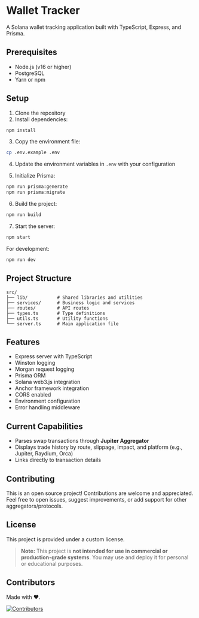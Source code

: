 # Wallet Tracker

A Solana wallet tracking application built with TypeScript, Express, and Prisma.

## Prerequisites

- Node.js (v16 or higher)
- PostgreSQL
- Yarn or npm

## Setup

1. Clone the repository
2. Install dependencies:

```bash
npm install
```

3. Copy the environment file:

```bash
cp .env.example .env
```

4. Update the environment variables in `.env` with your configuration

5. Initialize Prisma:

```bash
npm run prisma:generate
npm run prisma:migrate
```

6. Build the project:

```bash
npm run build
```

7. Start the server:

```bash
npm start
```

For development:

```bash
npm run dev
```

## Project Structure

```
src/
├── lib/           # Shared libraries and utilities
├── services/      # Business logic and services
├── routes/        # API routes
├── types.ts       # Type definitions
├── utils.ts       # Utility functions
└── server.ts      # Main application file
```

## Features

- Express server with TypeScript
- Winston logging
- Morgan request logging
- Prisma ORM
- Solana web3.js integration
- Anchor framework integration
- CORS enabled
- Environment configuration
- Error handling middleware

## Current Capabilities

- Parses swap transactions through **Jupiter Aggregator**
- Displays trade history by route, slippage, impact, and platform (e.g., Jupiter, Raydium, Orca)
- Links directly to transaction details

## Contributing

This is an open source project! Contributions are welcome and appreciated. Feel free to open issues, suggest improvements, or add support for other aggregators/protocols.

## License

This project is provided under a custom license.

> **Note:** This project is **not intended for use in commercial or production-grade systems**. You may use and deploy it for personal or educational purposes.

## Contributors

Made with ❤️.

[![Contributors](https://contrib.rocks/image?repo=oxy-Op/wallet-tracker)](https://github.com/oxy-Op/wallet-tracker/graphs/contributors)
